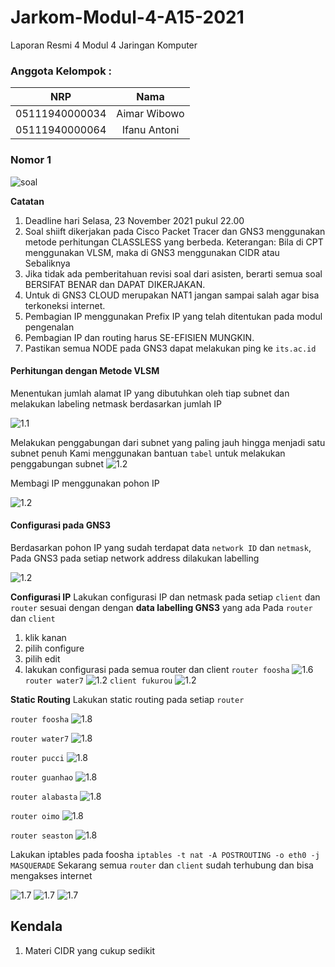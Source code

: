 # Jarkom-Modul-4-A15-2021

Laporan Resmi 4 Modul 4 Jaringan Komputer

### Anggota Kelompok :
|NRP            |Nama        |
|:-------------:|:----------:|
|05111940000034 |Aimar Wibowo|
|05111940000064 |Ifanu Antoni|

### Nomor 1

![soal](img/soal1.png)

**Catatan**

1. Deadline hari Selasa, 23 November 2021 pukul 22.00
2. Soal shiift dikerjakan pada Cisco Packet Tracer dan GNS3 menggunakan metode perhitungan CLASSLESS yang berbeda.
   Keterangan: Bila di CPT menggunakan VLSM, maka di GNS3 menggunakan CIDR atau Sebaliknya
3. Jika tidak ada pemberitahuan revisi soal dari asisten, berarti semua soal BERSIFAT BENAR dan DAPAT DIKERJAKAN.
4. Untuk di GNS3 CLOUD merupakan NAT1 jangan sampai salah agar bisa terkoneksi internet.
5. Pembagian IP menggunakan Prefix IP yang telah ditentukan pada modul pengenalan
6. Pembagian IP dan routing harus SE-EFISIEN MUNGKIN.
7. Pastikan semua NODE pada GNS3 dapat melakukan ping ke `its.ac.id`

#### Perhitungan dengan Metode VLSM

Menentukan jumlah alamat IP yang dibutuhkan oleh tiap subnet dan melakukan labeling netmask berdasarkan jumlah IP

![1.1](img/1.1.png)

Melakukan penggabungan dari subnet yang paling jauh hingga menjadi satu subnet penuh
Kami menggunakan bantuan `tabel` untuk melakukan penggabungan subnet
![1.2](img/2.1.png)

Membagi IP menggunakan pohon IP

![1.2](img/2.2.png)

#### Configurasi pada GNS3

Berdasarkan pohon IP yang sudah terdapat data `network ID` dan `netmask`, Pada GNS3 pada setiap network address dilakukan labelling

![1.2](img/2.3.png)

**Configurasi IP**
Lakukan configurasi IP dan netmask pada setiap `client` dan `router` sesuai dengan dengan **data labelling GNS3** yang ada
Pada `router` dan `client`

1.  klik kanan
2.  pilih configure
3.  pilih edit
4.  lakukan configurasi pada semua router dan client
    `router foosha`
    ![1.6](img/2.5.png)
    `router water7`
    ![1.2](img/2.4.png)
    `client fukurou`
    ![1.2](img/2.6.png)

**Static Routing**
Lakukan static routing pada setiap `router`

`router foosha`
![1.8](img/2.7.png)

`router water7`
![1.8](img/2.8.png)

`router pucci`
![1.8](img/2.9.png)

`router guanhao`
![1.8](img/2.10.png)

`router alabasta`
![1.8](img/2.11.png)

`router oimo`
![1.8](img/2.13.png)

`router seaston`
![1.8](img/2.14.png)

Lakukan iptables pada foosha `iptables -t nat -A POSTROUTING -o eth0 -j MASQUERADE`
Sekarang semua `router` dan `client` sudah terhubung dan bisa mengakses internet

![1.7](img/2.16.png)
![1.7](img/2.18.png)
![1.7](img/2.19.png)

## Kendala

1. Materi CIDR yang cukup sedikit
